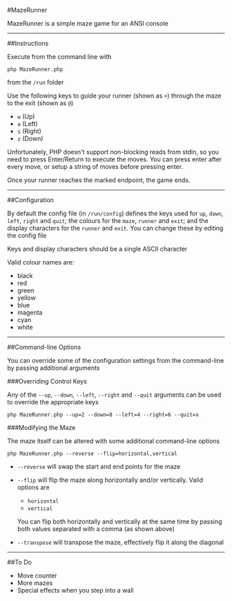 #MazeRunner

MazeRunner is a simple maze game for an ANSI console

---

##Instructions

Execute from the command line with
```
php MazeRunner.php
```
from the `/run` folder

Use the following keys to guide your runner (shown as `+`) through the maze to the exit (shown as `@`)

 - `w` (Up)
 - `a` (Left)
 - `s` (Right)
 - `z` (Down)

Unfortunately, PHP doesn't support non-blocking reads from stdin, so you need to press Enter/Return to execute the moves. You can press enter after every move, or setup a string of moves before pressing enter.

Once your runner reaches the marked endpoint, the game ends.

---

##Configuration

By default the config file (in `/run/config`) defines the keys used for `up`, `down`, `left`, `right` and `quit`; the colours for the `maze`, `runner` and `exit`; and the display characters for the `runner` and `exit`. You can change these by editing the config file

Keys and display characters should be a single ASCII character

Valid colour names are:

 - black
 - red
 - green
 - yellow
 - blue
 - magenta
 - cyan
 - white

---

##Command-line Options

You can override some of the configuration settings from the command-line by passing additional arguments

###Overriding Control Keys

Any of the `--up`, `--down`, `--left`, `--right` and `--quit` arguments can be used to override the appropriate keys

```
php MazeRunner.php --up=2 --down=8 --left=4 --right=6 --quit=x
```

###Modifying the Maze

The maze itself can be altered with some additional command-line options

```
php MazeRunner.php --reverse --flip=horizontal,vertical
```

 - `--reverse` will swap the start and end points for the maze
 - `--flip` will flip the maze along horizontally and/or vertically. Valid options are
   - `horizontal`
   - `vertical`

   You can flip both horizontally and vertically at the same time by passing both values separated with a comma (as shown above)
 - `--transpose` will transpose the maze, effectively flip it along the diagonal

---

##To Do


 - Move counter
 - More mazes
 - Special effects when you step into a wall